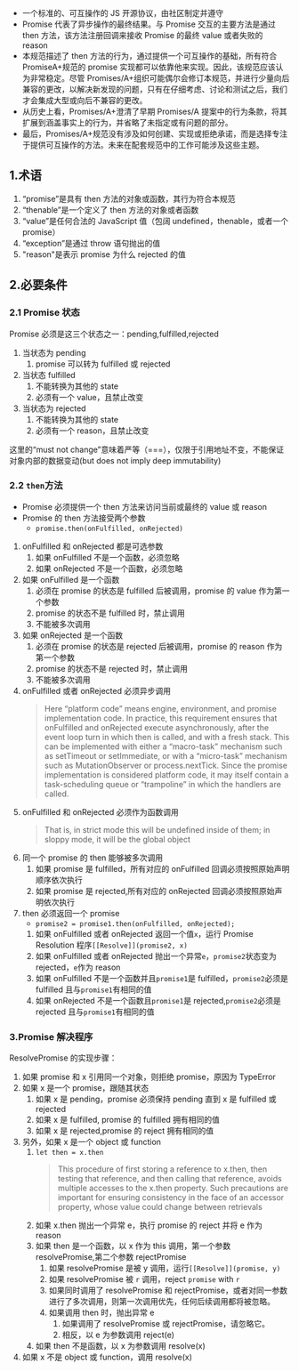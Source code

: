 - 一个标准的、可互操作的 JS 开源协议，由社区制定并遵守
- Promise 代表了异步操作的最终结果。与 Promise 交互的主要方法是通过 then 方法，该方法注册回调来接收 Promise 的最终 value 或者失败的 reason
- 本规范描述了 then 方法的行为，通过提供一个可互操作的基础，所有符合 PromiseA+规范的 promise 实现都可以依靠他来实现。因此，该规范应该认为非常稳定。尽管 Promises/A+组织可能偶尔会修订本规范，并进行少量向后兼容的更改，以解决新发现的问题，只有在仔细考虑、讨论和测试之后，我们才会集成大型或向后不兼容的更改。
- 从历史上看，Promises/A+澄清了早期 Promises/A 提案中的行为条款，将其扩展到涵盖事实上的行为，并省略了未指定或有问题的部分。
- 最后，Promises/A+规范没有涉及如何创建、实现或拒绝承诺，而是选择专注于提供可互操作的方法。未来在配套规范中的工作可能涉及这些主题。

## 1.术语

1. “promise”是具有 then 方法的对象或函数，其行为符合本规范
2. “thenable”是一个定义了 then 方法的对象或者函数
3. “value”是任何合法的 JavaScript 值（包阔 undefined，thenable，或者一个 promise）
4. “exception”是通过 throw 语句抛出的值
5. "reason"是表示 promise 为什么 rejected 的值

## 2.必要条件

### 2.1 Promise 状态

Promise 必须是这三个状态之一：pending,fulfilled,rejected

1. 当状态为 pending
   1. promise 可以转为 fulfilled 或 rejected
2. 当状态 fulfilled
   1. 不能转换为其他的 state
   2. 必须有一个 value，且禁止改变
3. 当状态为 rejected
   1. 不能转换为其他的 state
   2. 必须有一个 reason，且禁止改变

这里的“must not change”意味着严等（===），仅限于引用地址不变，不能保证对象内部的数据变动(but does not imply deep immutability)

### 2.2 `then`方法

- Promise 必须提供一个 then 方法来访问当前或最终的 value 或 reason
- Promise 的 then 方法接受两个参数
  - `promise.then(onFulfilled, onRejected)`

1. onFulfilled 和 onRejected 都是可选参数
   1. 如果 onFulfilled 不是一个函数，必须忽略
   2. 如果 onRejected 不是一个函数，必须忽略
2. 如果 onFulfilled 是一个函数
   1. 必须在 promise 的状态是 fulfilled 后被调用，promise 的 value 作为第一个参数
   2. promise 的状态不是 fulfilled 时，禁止调用
   3. 不能被多次调用
3. 如果 onRejected 是一个函数
   1. 必须在 promise 的状态是 rejected 后被调用，promise 的 reason 作为第一个参数
   2. promise 的状态不是 rejected 时，禁止调用
   3. 不能被多次调用
4. onFulfilled 或者 onRejected 必须异步调用
   > Here “platform code” means engine, environment, and promise implementation code. In practice, this requirement ensures that onFulfilled and onRejected execute asynchronously, after the event loop turn in which then is called, and with a fresh stack. This can be implemented with either a “macro-task” mechanism such as setTimeout or setImmediate, or with a “micro-task” mechanism such as MutationObserver or process.nextTick. Since the promise implementation is considered platform code, it may itself contain a task-scheduling queue or “trampoline” in which the handlers are called.
5. onFulfilled 和 onRejected 必须作为函数调用
   > That is, in strict mode this will be undefined inside of them; in sloppy mode, it will be the global object
6. 同一个 promise 的 then 能够被多次调用
   1. 如果 promise 是 fulfilled，所有对应的 onFulfilled 回调必须按照原始声明顺序依次执行
   2. 如果 promise 是 rejected,所有对应的 onRejected 回调必须按照原始声明依次执行
7. then 必须返回一个 promise
   - `promise2 = promise1.then(onFulfilled, onRejected);`
   1. 如果 onFulfilled 或者 onRejected 返回一个值`x`，运行 Promise Resolution 程序`[[Resolve]](promise2, x)`
   2. 如果 onFulfilled 或者 onRejected 抛出一个异常`e`，`promise2`状态变为 rejected，`e`作为 reason
   3. 如果 onFulfilled 不是一个函数并且`promise1`是 fulfilled，`promise2`必须是 fulfilled 且与`promise1`有相同的值
   4. 如果 onRejected 不是一个函数且`promise1`是 rejected,`promise2`必须是 rejected 且与`promise1`有相同的值

### 3.Promise 解决程序

ResolvePromise 的实现步骤：

1. 如果 promise 和 x 引用同一个对象，则拒绝 promise，原因为 TypeError
2. 如果 x 是一个 promise，跟随其状态
   1. 如果 x 是 pending，promise 必须保持 pending 直到 x 是 fulfilled 或 rejected
   2. 如果 x 是 fulfilled, promise 的 fulfilled 拥有相同的值
   3. 如果 x 是 rejected,promise 的 reject 拥有相同的值
3. 另外，如果 x 是一个 object 或 function
   1. `let then = x.then`
      > This procedure of first storing a reference to x.then, then testing that reference, and then calling that reference, avoids multiple accesses to the x.then property. Such precautions are important for ensuring consistency in the face of an accessor property, whose value could change between retrievals
   2. 如果 x.then 抛出一个异常 e，执行 promise 的 reject 并将 e 作为 reason
   3. 如果 then 是一个函数，以 x 作为 this 调用，第一个参数 resolvePromise,第二个参数 rejectPromise
      1. 如果 resolvePromise 是被 y 调用，运行`[[Resolve]](promise, y)`
      2. 如果 resolvePromise 被 `r` 调用，reject `promise` with `r`
      3. 如果同时调用了 resolvePromise 和 rejectPromise，或者对同一参数进行了多次调用，则第一次调用优先，任何后续调用都将被忽略。
      4. 如果调用 then 时，抛出异常 e
         1. 如果调用了 resolvePromise 或 rejectPromise，请忽略它。
         2. 相反，以 e 为参数调用 reject(e)
   4. 如果 then 不是函数，以 x 为参数调用 resolve(x)
4. 如果 x 不是 object 或 function，调用 resolve(x)
